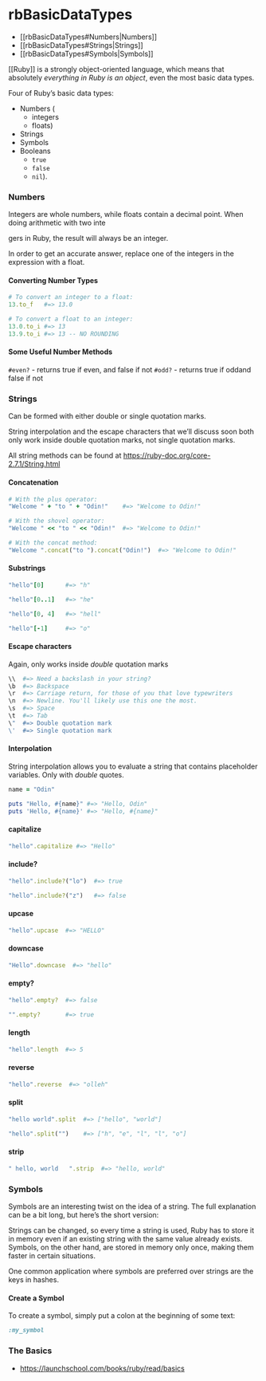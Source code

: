 # rbBasicDataTypes

- [[rbBasicDataTypes#Numbers|Numbers]]
- [[rbBasicDataTypes#Strings|Strings]]
- [[rbBasicDataTypes#Symbols|Symbols]]

[[Ruby]] is a strongly object-oriented language, which means that absolutely *everything in Ruby is an object*, even the most basic data types. 

Four of Ruby’s basic data types: 
- Numbers (
	- integers
	- floats)
- Strings
- Symbols
- Booleans 
	- `true`
	- `false`
	- `nil`).



### Numbers

Integers are whole numbers, while floats contain a decimal point. When doing arithmetic with two inte

gers in Ruby, the result will always be an integer. 

In order to get an accurate answer, replace one of the integers in the expression with a float. 

#### Converting Number Types
```ruby
# To convert an integer to a float:
13.to_f   #=> 13.0

# To convert a float to an integer:
13.0.to_i #=> 13
13.9.to_i #=> 13 -- NO ROUNDING
```

#### Some Useful Number Methods

`#even?` - returns true if even, and false if not
`#odd?` - returns true if oddand false if not


### Strings
Can be formed with either double or single quotation marks. 

String interpolation and the escape characters that we’ll discuss soon both only work inside double quotation marks, not single quotation marks.

All string methods can be found at https://ruby-doc.org/core-2.7.1/String.html

#### Concatenation
```ruby
# With the plus operator:
"Welcome " + "to " + "Odin!"    #=> "Welcome to Odin!"

# With the shovel operator:
"Welcome " << "to " << "Odin!"  #=> "Welcome to Odin!"

# With the concat method:
"Welcome ".concat("to ").concat("Odin!")  #=> "Welcome to Odin!"
```

#### Substrings
```ruby
"hello"[0]      #=> "h"

"hello"[0..1]   #=> "he"

"hello"[0, 4]   #=> "hell"

"hello"[-1]     #=> "o"
```
#### Escape characters
Again, only works inside *double* quotation marks

```ruby
\\  #=> Need a backslash in your string?
\b  #=> Backspace
\r  #=> Carriage return, for those of you that love typewriters
\n  #=> Newline. You'll likely use this one the most.
\s  #=> Space
\t  #=> Tab
\"  #=> Double quotation mark
\'  #=> Single quotation mark
```

#### Interpolation
String interpolation allows you to evaluate a string that contains placeholder variables.
Only with *double* quotes.

```ruby
name = "Odin"

puts "Hello, #{name}" #=> "Hello, Odin"
puts 'Hello, #{name}' #=> "Hello, #{name}"
```


#### capitalize

```ruby
"hello".capitalize #=> "Hello"
```

#### include?

```ruby
"hello".include?("lo")  #=> true

"hello".include?("z")   #=> false
```

#### upcase

```ruby
"hello".upcase  #=> "HELLO"
```

#### downcase

```ruby
"Hello".downcase  #=> "hello"
```

#### empty?

```ruby
"hello".empty?  #=> false

"".empty?       #=> true
```

#### length

```ruby
"hello".length  #=> 5
```

#### reverse

```ruby
"hello".reverse  #=> "olleh"
```

#### split

```ruby
"hello world".split  #=> ["hello", "world"]

"hello".split("")    #=> ["h", "e", "l", "l", "o"]
```

#### strip

```ruby
" hello, world   ".strip  #=> "hello, world"
```

### Symbols
Symbols are an interesting twist on the idea of a string. The full explanation can be a bit long, but here’s the short version:

Strings can be changed, so every time a string is used, Ruby has to store it in memory even if an existing string with the same value already exists. Symbols, on the other hand, are stored in memory only once, making them faster in certain situations.

One common application where symbols are preferred over strings are the keys in hashes.

#### Create a Symbol

To create a symbol, simply put a colon at the beginning of some text:

```ruby
:my_symbol
```


### The Basics

- https://launchschool.com/books/ruby/read/basics

